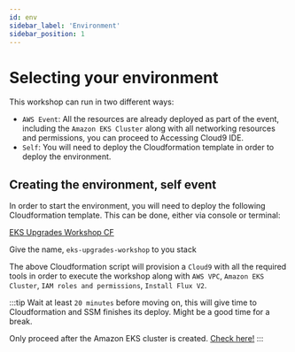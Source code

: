 ```yaml
---
id: env
sidebar_label: 'Environment'
sidebar_position: 1
---
```


# Selecting your environment

This workshop can run in two different ways:

- `AWS Event`: All the resources are already deployed as part of the event, including the `Amazon EKS Cluster` along with all networking resources and permissions, you can proceed to Accessing Cloud9 IDE.
- `Self`: You will need to deploy the Cloudformation template in order to deploy the environment.

## Creating the environment, self event

In order to start the environment, you will need to deploy the following Cloudformation template. This can be done, either via console or terminal:

[EKS Upgrades Workshop CF](../../static/scripts/cloudformation.yaml)

Give the name, `eks-upgrades-workshop` to you stack

The above Cloudformation script will provision a `Cloud9` with all the required tools in order to execute the workshop along with `AWS VPC`, `Amazon EKS Cluster`, `IAM roles and permissions`, `Install Flux V2`.

:::tip
Wait at least `20 minutes` before moving on, this will give time to Cloudformation and SSM finishes its deploy. Might be a good time for a break.

Only proceed after the Amazon EKS cluster is created. [Check here!](https://console.aws.amazon.com/eks/home)
:::